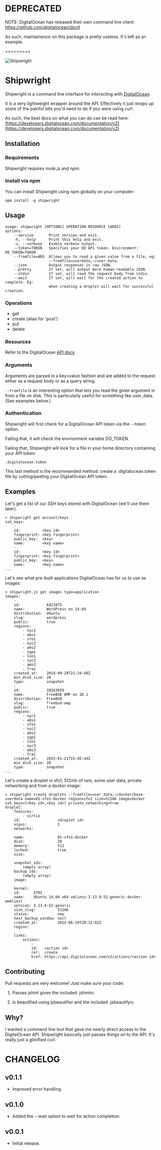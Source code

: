 # DEPRECATED

NOTE: DigitalOcean has released their own command line client: https://github.com/digitalocean/doctl

As such, maintainence on this package is pretty useless. It's left as an example.

=========


![Shipwright](/shipwright.jpg?raw=true)

Shipwright
=========

Shipwright is a command line interface for interacting with [DigitalOcean](https://digitalocean.com/).

It is a very lightweight wrapper around the API. Effectively it just wraps up some of the painful
bits you'd need to do if you were using curl.

As such, the best docs on what you can do can be read here: [https://developers.digitalocean.com/documentation/v2](https://developers.digitalocean.com/documentation/v2)

## Installation

### Requirements

Shipwright requires *node.js* and *npm*.

### Install via npm

You can install Shipwright using npm globally on your computer:

```
npm install -g shipwright
```

## Usage

```
usage: shipwright [OPTIONS] OPERATION RESOURCE [ARGS]
options:
    --version       Print version and exit.
    -h, --help      Print this help and exit.
    -v, --verbose   Enable verbose output.
    --token=TOKEN   Specifies your DO API token. Environment: DO_TOKEN=TOKEN
    --fromfile=ARG  Allows you to read a given value from a file, eg:
                    --fromfile=userdata,~/user-data.
    --json          Output responses in raw JSON.
    --pretty        If set, will output more human-readable JSON.
    --stdin         If set, will read the request body from stdin.
    --wait          If set, will wait for the created action to complete. Eg:
                    when creating a droplet will wait for successful creation.
```

### Operations

- get
- create (alias for 'post')
- put
- delete

### Resources

Refer to the DigitalOcean [API docs](https://developers.digitalocean.com/documentation/v2)

### Arguments

Arguments are parsed in a key=value fashion and are added to the request either as a request
body or as a query string.

```--fromfile``` is an interesting option that lets you read the given argument in from a
file on disk. This is particularly useful for something like user_data. (See examples below.)

### Authentication

Shipwright will first check for a DigitalOcean API token via the --token option.

Failing that, it will check the environment variable DO_TOKEN.

Failing that, Shipwright will look for a file in your home directory containing your API token:

```
.digitalocean.token
```

This last method is the recommended method: create a .digitalocean.token file by cutting/pasting your
DigitalOcean API token.

## Examples

Let's get a list of our SSH keys stored with DigitalOcean (we'll use them later):

```
> shipwright get account/keys
ssh_keys:
    -
    id:          <key id>
    fingerprint: <key fingerprint>
    public_key:  <key>
    name:        <key name>
    -
    id:          <key id>
    fingerprint: <key fingerprint>
    public_key:  <key>
    name:        <key name>
...
```

Let's see what pre-built applications DigitalOcean has for us to use as images:

```
> shipwright.js get images type=application
images:
    -
    id:            6423475
    name:          WordPress on 14.04
    distribution:  Ubuntu
    slug:          wordpress
    public:        true
    regions:
        - nyc1
        - ams1
        - sfo1
        - nyc2
        - ams2
        - sgp1
        - lon1
        - nyc3
        - ams3
        - fra1
    created_at:    2014-09-28T21:34:48Z
    min_disk_size: 20
    type:          snapshot
    -
    id:            10163059
    name:          FreeBSD AMP on 10.1
    distribution:  FreeBSD
    slug:          freebsd-amp
    public:        true
    regions:
        - nyc1
        - ams1
        - sfo1
        - nyc2
        - ams2
        - sgp1
        - lon1
        - nyc3
        - ams3
        - fra1
    created_at:    2015-01-21T15:45:44Z
    min_disk_size: 20
    type:          snapshot
...
```

Let's create a droplet in sfo1, 512mb of ram, some user data, private networking and from a docker image:

```
> shipwright create droplets --fromfile=user_data,~/docker/base-userdata name=01-sfo1-docker region=sfo1 size=512mb image=docker ssh_keys=[<key id>,<key id>] private_networking=true
droplet:
    features:
        - virtio
    id:                 <droplet id>
    vcpus:              1
    networks:

    name:               01-sfo1-docker
    disk:               20
    memory:             512
    locked:             true
    size:

    snapshot_ids:
        (empty array)
    backup_ids:
        (empty array)
    image:

    kernel:
    id:      4782
    name:    Ubuntu 14.04 x64 vmlinuz-3.13.0-52-generic-docker-memlimit
    version: 3.13.0-52-generic
    size_slug:          512mb
    status:             new
    next_backup_window: null
    created_at:         2015-06-19T20:32:02Z
    region:

    links:
        actions:
            -
            id:   <action id>
            rel:  create
            href: https://api.digitalocean.com/v2/actions/<action id>
```

## Contributing

Pull requests are very welcome! Just make sure your code:

1) Passes jshint given the included .jshintrc

2) Is beautified using jsbeautifier and the included .jsbeautifyrc

## Why?

I wanted a command line tool that gave me nearly direct access to the DigitalOcean API. Shipwright
basically just passes things on to the API. It's really just a glorified curl.

# CHANGELOG

v0.1.1
------
- Improved error handling.

v0.1.0
------
- Added the --wait option to wait for action completion.

v0.0.1
------
- Initial release.
